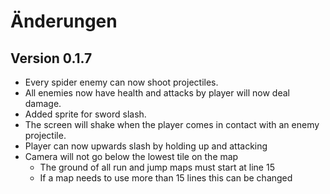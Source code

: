 # Änderungen

## Version 0.1.7

- Every spider enemy can now shoot projectiles.
- All enemies now have health and attacks by player will now deal damage.
- Added sprite for sword slash.
- The screen will shake when the player comes in contact with an enemy
  projectile.
- Player can now upwards slash by holding up and attacking
- Camera will not go below the lowest tile on the map
  - The ground of all run and jump maps must start at line 15
  - If a map needs to use more than 15 lines this can be changed
